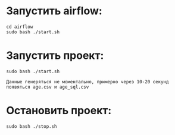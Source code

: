 # Запустить airflow:
```
cd airflow
sudo bash ./start.sh

```


# Запустить проект:
```
sudo bash ./start.sh

Данные генеряться не моментально, примерно через 10-20 секунд появяться age.csv и age_sql.csv

```
# Остановить проект:
```
sudo bash ./stop.sh

```
